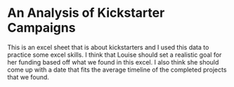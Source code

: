 # An Analysis of Kickstarter Campaigns
This is an excel sheet that is about kickstarters and I used this data to practice some excel skills. 
I think that Louise should set a realistic goal for her funding based off what we found in this excel. I also think she should come up with a date that fits the average timeline of the completed projects that we found. 

